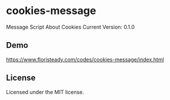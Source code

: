 # cookies-message

Message Script About Cookies
Current Version: 0.1.0
 
## Demo
 
https://www.floristeady.com/codes/cookies-message/index.html


## License

Licensed under the MIT license.

